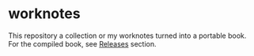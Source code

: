 # worknotes

This repository a collection or my worknotes turned into a portable book. For the compiled book, see [Releases] section.

[Releases]: https://github.com/ckunte/wn/releases